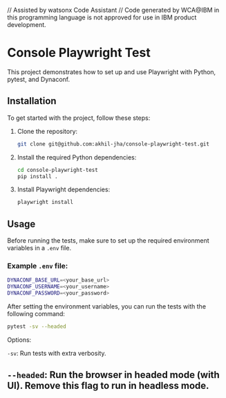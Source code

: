 // Assisted by watsonx Code Assistant 
// Code generated by WCA@IBM in this programming language is not approved for use in IBM product development.
# Console Playwright Test

This project demonstrates how to set up and use Playwright with Python, pytest, and Dynaconf.

## Installation

To get started with the project, follow these steps:

1. Clone the repository:
    ```bash
    git clone git@github.com:akhil-jha/console-playwright-test.git
    ```

2. Install the required Python dependencies:
    ```bash
    cd console-playwright-test
    pip install .
    ```

3. Install Playwright dependencies:
    ```bash
    playwright install
    ```

## Usage

Before running the tests, make sure to set up the required environment variables in a `.env` file.

### Example `.env` file:

```bash
DYNACONF_BASE_URL=<your_base_url>
DYNACONF_USERNAME=<your_username>
DYNACONF_PASSWORD=<your_password>
```

After setting the environment variables, you can run the tests with the following command:
```bash
pytest -sv --headed
```

Options:

`-sv`: Run tests with extra verbosity.

`--headed`: Run the browser in headed mode (with UI). Remove this flag to run in headless mode.
---